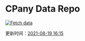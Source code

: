 # CPany Data Repo

[![Fetch data](https://github.com/yjl9903/CPany/actions/workflows/fetch.yml/badge.svg)](https://github.com/yjl9903/CPany/actions/workflows/fetch.yml)

<!-- START_SECTION: update_time -->
更新时间：[2021-08-19 16:15](https://www.timeanddate.com/worldclock/fixedtime.html?msg=Fetch+data&iso=20210819T161554&p1=237)
<!-- END_SECTION: update_time -->
